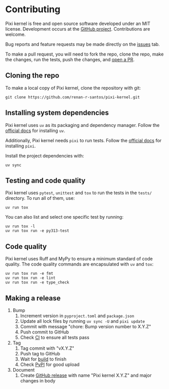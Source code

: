 # Contributing

Pixi kernel is free and open source software developed under an MIT license. Development occurs at
the [GitHub project](https://github.com/renan-r-santos/pixi-kernel). Contributions are welcome.

Bug reports and feature requests may be made directly on the
[issues](https://github.com/renan-r-santos/pixi-kernel/issues) tab.

To make a pull request, you will need to fork the repo, clone the repo, make the changes, run the
tests, push the changes, and [open a PR](https://github.com/renan-r-santos/pixi-kernel/pulls).

## Cloning the repo

To make a local copy of Pixi kernel, clone the repository with git:

```
git clone https://github.com/renan-r-santos/pixi-kernel.git
```

## Installing system dependencies

Pixi kernel uses `uv` as its packaging and dependency manager. Follow the
[official docs](https://docs.astral.sh/uv) for installing `uv`.

Additionally, Pixi kernel needs `pixi` to run tests. Follow the [official docs](https://pixi.sh)
for installing `pixi`.

Install the project dependencies with:

```
uv sync
```

## Testing and code quality

Pixi kernel uses `pytest`, `unittest` and `tox` to run the tests in the `tests/` directory.
To run all of them, use:

```
uv run tox
```

You can also list and select one specific test by running:

```
uv run tox -l
uv run tox run -e py313-test
```

## Code quality

Pixi kernel uses Ruff and MyPy to ensure a minimum standard of code quality. The code quality
commands are encapsulated with `uv` and `tox`:

```
uv run tox run -e fmt
uv run tox run -e lint
uv run tox run -e type_check
```

## Making a release

1. Bump
   1. Increment version in `pyproject.toml` and `package.json`
   2. Update all lock files by running `uv sync -U` and `pixi update`
   3. Commit with message "chore: Bump version number to X.Y.Z"
   4. Push commit to GitHub
   5. Check [CI](https://github.com/renan-r-santos/pixi-kernel/actions/workflows/ci.yml) to ensure
      all tests pass
2. Tag
   1. Tag commit with "vX.Y.Z"
   2. Push tag to GitHub
   3. Wait for [build](https://github.com/renan-r-santos/pixi-kernel/actions/workflows/release.yml)
      to finish
   4. Check [PyPI](https://pypi.org/project/pixi-kernel/) for good upload
3. Document
   1. Create [GitHub release](https://github.com/renan-r-santos/pixi-kernel/releases) with name
      "Pixi kernel X.Y.Z" and major changes in body
